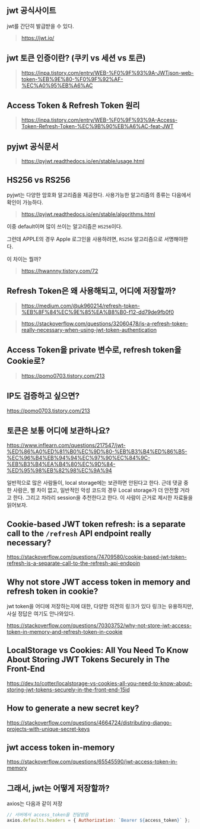 ## jwt 공식사이트

jwt를 간단히 발급받을 수 있다.

> https://jwt.io/

## jwt 토큰 인증이란? (쿠키 vs 세션 vs 토큰)

> https://inpa.tistory.com/entry/WEB-%F0%9F%93%9A-JWTjson-web-token-%EB%9E%80-%F0%9F%92%AF-%EC%A0%95%EB%A6%AC

## Access Token & Refresh Token 원리

> https://inpa.tistory.com/entry/WEB-%F0%9F%93%9A-Access-Token-Refresh-Token-%EC%9B%90%EB%A6%AC-feat-JWT

## pyjwt 공식문서

> https://pyjwt.readthedocs.io/en/stable/usage.html

## HS256 vs RS256

pyjwt는 다양한 암호화 알고리즘을 제공한다.
사용가능한 알고리즘의 종류는 다음에서 확인이 가능하다.

> https://pyjwt.readthedocs.io/en/stable/algorithms.html

이중 default이며 많이 쓰이는 알고리즘은 `HS256`이다.

그런데 APPLE의 경우 Apple 로그인을 사용하려면, `RS256` 알고리즘으로 서명해야한다.

이 차이는 뭘까?

> https://hwannny.tistory.com/72

## Refresh Token은 왜 사용해되고, 어디에 저장할까?

> https://medium.com/@uk960214/refresh-token-%EB%8F%84%EC%9E%85%EA%B8%B0-f12-dd79de9fb0f0

> https://stackoverflow.com/questions/32060478/is-a-refresh-token-really-necessary-when-using-jwt-token-authentication

## Access Token을 private 변수로, refresh token을 Cookie로?

> https://pomo0703.tistory.com/213

## IP도 검증하고 싶으면?

https://pomo0703.tistory.com/213

## 토큰은 보통 어디에 보관하나요?

https://www.inflearn.com/questions/217547/jwt-%ED%86%A0%ED%81%B0%EC%9D%80-%EB%B3%B4%ED%86%B5-%EC%96%B4%EB%94%94%EC%97%90%EC%84%9C-%EB%B3%B4%EA%B4%80%EC%9D%84-%ED%95%98%EB%82%98%EC%9A%94

일반적으로 많은 사람들이, local storage에는 보관하면 안된다고 한다.
근데 댓글 중 한 사람은, 별 차이 없고, 일반적인 악성 코드의 경우 Local storage가 더 안전할 거라고 한다.
그리고 차라리 session을 추천한다고 한다.
이 사람이 근거로 제시한 자료들을 읽어보자.

## Cookie-based JWT token refresh: is a separate call to the `/refresh` API endpoint really necessary?

https://stackoverflow.com/questions/74709580/cookie-based-jwt-token-refresh-is-a-separate-call-to-the-refresh-api-endpoin

## Why not store JWT access token in memory and refresh token in cookie?

jwt token을 어디에 저장하는지에 대한, 다양한 의견의 링크가 있다
링크는 유용하지만, 사실 정답은 여기도 안나와있다.

https://stackoverflow.com/questions/70303752/why-not-store-jwt-access-token-in-memory-and-refresh-token-in-cookie

## LocalStorage vs Cookies: All You Need To Know About Storing JWT Tokens Securely in The Front-End

https://dev.to/cotter/localstorage-vs-cookies-all-you-need-to-know-about-storing-jwt-tokens-securely-in-the-front-end-15id

## How to generate a new secret key?

https://stackoverflow.com/questions/4664724/distributing-django-projects-with-unique-secret-keys

## jwt access token in-memory

https://stackoverflow.com/questions/65545590/jwt-access-token-in-memory

## 그래서, jwt는 어떻게 저장할까?

axios는 다음과 같이 저장

```js
// 서버에서 access_token을 전달받음
axios.defaults.headers = { Authorization: `Bearer ${access_token}` };
```

